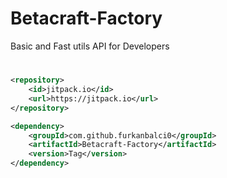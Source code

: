 # Betacraft-Factory
Basic and Fast utils API for Developers

#
```xml
<repository>
	<id>jitpack.io</id>
	<url>https://jitpack.io</url>
</repository>
```

```xml
<dependency>
	<groupId>com.github.furkanbalci0</groupId>
	<artifactId>Betacraft-Factory</artifactId>
	<version>Tag</version>
</dependency>
```
